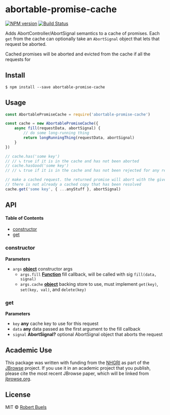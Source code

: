 # abortable-promise-cache

[![NPM version](https://img.shields.io/npm/v/abortable-promise-cache.svg?style=flat-square)](https://npmjs.org/package/abortable-promise-cache)
[![Build Status](https://img.shields.io/travis/rbuels/abortable-promise-cache/master.svg?style=flat-square)](https://travis-ci.org/rbuels/abortable-promise-cache) 

Adds AbortController/AbortSignal semantics to a cache of promises. Each `get` from the cache can optionally take an `AbortSignal` object that lets that request be aborted.

Cached promises will be aborted and evicted from the cache if all the requests for 

## Install

    $ npm install --save abortable-promise-cache

## Usage

```js
const AbortablePromiseCache = require('abortable-promise-cache')

const cache = new AbortablePromiseCache({
    async fill(requestData, abortSignal) {
        // do some long-running thing
        return longRunningThing(requestData, abortSignal)
    }
})

// cache.has('some key')
// // ↳ true if it is in the cache and has not been aborted
// cache.hasGood('some key')
// // ↳ true if it is in the cache and has not been rejected for any reason (abort or other error)

// make a cached request. the returned promise will abort with the given abort signal if
// there is not already a cached copy that has been resolved
cache.get('some key', { ...anyStuff }, abortSignal)
```

## API

<!-- Generated by documentation.js. Update this documentation by updating the source code. -->

#### Table of Contents

-   [constructor](#constructor)
-   [get](#get)

### constructor

**Parameters**

-   `args` **[object](https://developer.mozilla.org/docs/Web/JavaScript/Reference/Global_Objects/Object)** constructor args
    -   `args.fill` **[Function](https://developer.mozilla.org/docs/Web/JavaScript/Reference/Statements/function)** fill callback, will be called with sig `fill(data, signal)`
    -   `args.cache` **[object](https://developer.mozilla.org/docs/Web/JavaScript/Reference/Global_Objects/Object)** backing store to use, must implement `get(key)`, `set(key, val)`,
         and `delete(key)`

### get

**Parameters**

-   `key` **any** cache key to use for this request
-   `data` **any** data passed as the first argument to the fill callback
-   `signal` **AbortSignal?** optional AbortSignal object that aborts the request

## Academic Use

This package was written with funding from the [NHGRI](http://genome.gov) as part of the [JBrowse](http://jbrowse.org) project. If you use it in an academic project that you publish, please cite the most recent JBrowse paper, which will be linked from [jbrowse.org](http://jbrowse.org).

## License

MIT © [Robert Buels](https://github.com/rbuels)
